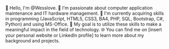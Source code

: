 👋 Hello, I'm @Wesslove.
👀 I'm passionate about computer application maintenance and IT hardware management.
🌱 I'm currently acquiring skills in programming (JavaScript, HTML5, CSS3, BA4, PHP, SQL, Bootstrap, C#, Python) and using MS-Office.
💼 My goal is to utilize these skills to make a meaningful impact in the field of technology.
🌐 You can find me on [insert your personal website or LinkedIn profile] to learn more about my background and projects.

<!---
Wesslove/Wesslove is a ✨ special ✨ repository because its `README.md` (this file) appears on your GitHub profile.
You can click the Preview link to take a look at your changes.
--->
